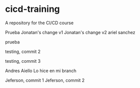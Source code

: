 # cicd-training
A repository for the CI/CD course

Prueba
Jonatan's change v1
Jonatan's change v2
ariel sanchez

prueba

testing, commit 2

testing, commit 3

Andres Aiello
Lo hice en mi branch

Jeferson, commit 1
Jeferson, commit 2